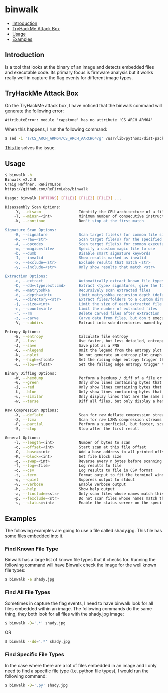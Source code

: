 # binwalk

- [Introduction](#introduction)
- [TryHackMe Attack Box](#tryhackme-attack-box)
- [Usage](#usage)
- [Examples](#examples)

## Introduction

Is a tool that looks at the binary of an image and detects embedded files and executable code. Its primary focus is firmware analysis but it works really well in capture the flag events for different image types.

## TryHackMe Attack Box

On the TryHackMe attack box, I have noticed that the binwalk command will generate the following error:

`AttributeError: module 'capstone' has no attribute 'CS_ARCH_ARM64'`

When this happens, I run the following command:

```bash
$ sed -i 's/CS_ARCH_ARM64/CS_ARCH_AARCH64/g' /usr/lib/python3/dist-packages/binwalk/modules/disasm.py
```

[This fix](https://www.reddit.com/r/tryhackme/comments/1i8jj5f/comment/mcqjsir/?utm_source=share&utm_medium=web3x&utm_name=web3xcss&utm_term=1&utm_content=share_button) solves the issue.

## Usage

```bash
$ binwalk -h
Binwalk v2.2.0
Craig Heffner, ReFirmLabs
https://github.com/ReFirmLabs/binwalk

Usage: binwalk [OPTIONS] [FILE1] [FILE2] [FILE3] ...

Disassembly Scan Options:
    -Y, --disasm                 Identify the CPU architecture of a file using the capstone disassembler
    -T, --minsn=<int>            Minimum number of consecutive instructions to be considered valid (default: 500)
    -k, --continue               Don't stop at the first match

Signature Scan Options:
    -B, --signature              Scan target file(s) for common file signatures
    -R, --raw=<str>              Scan target file(s) for the specified sequence of bytes
    -A, --opcodes                Scan target file(s) for common executable opcode signatures
    -m, --magic=<file>           Specify a custom magic file to use
    -b, --dumb                   Disable smart signature keywords
    -I, --invalid                Show results marked as invalid
    -x, --exclude=<str>          Exclude results that match <str>
    -y, --include=<str>          Only show results that match <str>

Extraction Options:
    -e, --extract                Automatically extract known file types
    -D, --dd=<type:ext:cmd>      Extract <type> signatures, give the files an extension of <ext>, and execute <cmd>
    -M, --matryoshka             Recursively scan extracted files
    -d, --depth=<int>            Limit matryoshka recursion depth (default: 8 levels deep)
    -C, --directory=<str>        Extract files/folders to a custom directory (default: current working directory)
    -j, --size=<int>             Limit the size of each extracted file
    -n, --count=<int>            Limit the number of extracted files
    -r, --rm                     Delete carved files after extraction
    -z, --carve                  Carve data from files, but don't execute extraction utilities
    -V, --subdirs                Extract into sub-directories named by the offset

Entropy Options:
    -E, --entropy                Calculate file entropy
    -F, --fast                   Use faster, but less detailed, entropy analysis
    -J, --save                   Save plot as a PNG
    -Q, --nlegend                Omit the legend from the entropy plot graph
    -N, --nplot                  Do not generate an entropy plot graph
    -H, --high=<float>           Set the rising edge entropy trigger threshold (default: 0.95)
    -L, --low=<float>            Set the falling edge entropy trigger threshold (default: 0.85)

Binary Diffing Options:
    -W, --hexdump                Perform a hexdump / diff of a file or files
    -G, --green                  Only show lines containing bytes that are the same among all files
    -i, --red                    Only show lines containing bytes that are different among all files
    -U, --blue                   Only show lines containing bytes that are different among some files
    -u, --similar                Only display lines that are the same between all files
    -w, --terse                  Diff all files, but only display a hex dump of the first file

Raw Compression Options:
    -X, --deflate                Scan for raw deflate compression streams
    -Z, --lzma                   Scan for raw LZMA compression streams
    -P, --partial                Perform a superficial, but faster, scan
    -S, --stop                   Stop after the first result

General Options:
    -l, --length=<int>           Number of bytes to scan
    -o, --offset=<int>           Start scan at this file offset
    -O, --base=<int>             Add a base address to all printed offsets
    -K, --block=<int>            Set file block size
    -g, --swap=<int>             Reverse every n bytes before scanning
    -f, --log=<file>             Log results to file
    -c, --csv                    Log results to file in CSV format
    -t, --term                   Format output to fit the terminal window
    -q, --quiet                  Suppress output to stdout
    -v, --verbose                Enable verbose output
    -h, --help                   Show help output
    -a, --finclude=<str>         Only scan files whose names match this regex
    -p, --fexclude=<str>         Do not scan files whose names match this regex
    -s, --status=<int>           Enable the status server on the specified port
```

## Examples

The following examples are going to use a file called shady.jpg. This file has some files embedded into it.

### Find Known File Type

Binwalk has a large list of known file types that it checks for. Running the following command will have Binwalk check the image for the well known file types:

```bash
$ binwalk -e shady.jpg
```

### Find All File Types

Sometimes in capture the flag events, I need to have binwalk look for all files embedded within an image. The following commands do the same thing, they both look for all files with the shady.jpg image:

```bash
$ binwalk -D='.*' shady.jpg
```

OR

```bash
$ binwalk --dd='.*' shady.jpg
```

### Find Specific File Types

In the case where there are a lot of files embedded in an image and I only need to find a specific file type (i.e. python file types), I would run the following command:

```bash
$ binwalk -D='.py' shady.jpg
```
